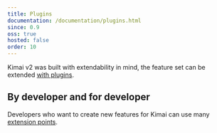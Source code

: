```yaml
---
title: Plugins
documentation: /documentation/plugins.html
since: 0.9
oss: true
hosted: false
order: 10
---
```


Kimai v2 was built with extendability in mind, the feature set can be extended <a href="{% link _documentation/plugins.md %}">with plugins</a>.

## By developer and for developer
 
Developers who want to create new features for Kimai can use many <a href="{% link _documentation/developers.md %}">extension points</a>.